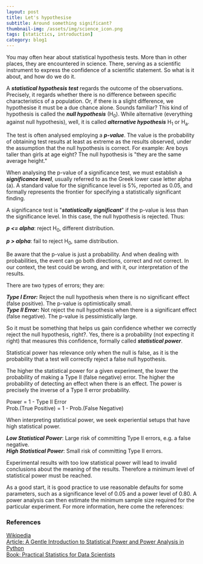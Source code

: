 ```yaml
---
layout: post
title: Let's hypothesise
subtitle: Around something significant?
thumbnail-img: /assets/img/science_icon.png
tags: [statictics, introduction]
category: blog1
---
```


You may often hear about statistical hypothesis tests. 
More than in other places, they are encountered in science. 
There, serving as a scientific instrument to express the confidence of a scientific statement. So what is it about, and how do we do it.

A _**statistical hypothesis test**_ regards the outcome of the observations. 
Precisely, it regards whether there is no difference between specific characteristics of a population. 
Or, if there is a slight difference, we hypothesise it must be a due chance alone. Sounds familiar? 
This kind of hypothesis is called the **_null hypothesis_** (H<sub>0</sub>). 
While alternative (everything against null hypothesis), well, it is called **_alternative hypothesis_** H<sub>1</sub> or H<sub>a</sub>.

The test is often analysed employing a _**p-value**_.
The value is the probability of obtaining test results at least as extreme as the results observed, under the assumption that the null hypothesis is correct. 
For example: Are boys taller than girls at age eight? The null hypothesis is "they are the same average height."

When analysing the p-value of a significance test, we must establish a _**significance level**_, usually referred to as the Greek lower case letter alpha (a). 
A standard value for the significance level is 5%, reported as 0.05, and formally represents the frontier for specifying a statistically significant finding.

A significance test is "_**statistically significant**_" if the p-value is less than the significance level. 
In this case, the null hypothesis is rejected. Thus:

_**p <= alpha**_: reject H<sub>0</sub>, different distribution.

_**p > alpha**_: fail to reject H<sub>0</sub>, same distribution.

Be aware that the p-value is just a probability. 
And when dealing with probabilities, the event can go both directions, correct and not correct. 
In our context, the test could be wrong, and with it, our interpretation of the results.

There are two types of errors; they are:

_**Type I Error:**_ Reject the null hypothesis when there is no significant effect (false positive). The p-value is optimistically small.
<br>
**_Type II Error:_** Not reject the null hypothesis when there is a significant effect (false negative). The p-value is pessimistically large.

So it must be something that helps us gain confidence whether we correctly reject the null hypothesis, right?. 
Yes, there is a probability (not expecting it right) that measures this confidence, formally called _**statistical power**_.

Statistical power has relevance only when the null is false, as it is the probability that a test will correctly reject a false null hypothesis.

The higher the statistical power for a given experiment, the lower the probability of making a Type II (false negative) error. 
The higher the probability of detecting an effect when there is an effect. 
The power is precisely the inverse of a Type II error probability.

Power = 1 - Type II Error
<br>
Prob.(True Positive) = 1 - Prob.(False Negative)

When interpreting statistical power, we seek experiential setups that have high statistical power.

_**Low Statistical Power**_: Large risk of committing Type II errors, e.g. a false negative.<br>
_**High Statistical Power**_: Small risk of committing Type II errors.

Experimental results with too low statistical power will lead to invalid conclusions about the meaning of the results. 
Therefore a minimum level of statistical power must be reached.

As a good start, it is good practice to use reasonable defaults for some parameters, such as a significance level of 0.05 and a power level of 0.80. 
A power analysis can then estimate the minimum sample size required for the particular experiment. For more information, here come the references:

### References

[Wikipedia](https://en.wikipedia.org/wiki/Null_hypothesis) <br>
[Article: A Gentle Introduction to Statistical Power and Power Analysis in Python](https://machinelearningmastery.com/statistical-power-and-power-analysis-in-python/) <br>
[Book: Practical Statistics for Data Scientists](https://www.researchgate.net/profile/Janine-Zitianellis/post/Can_anyone_please_suggest_a_books_on_machine_learning_using_R_Programming/attachment/613a5b83647f3906fc975a71/AS%3A1066204907204608%401631214467436/download/Practical+Statistics+for+Data+Scientists+50%2B+Essential+Concepts+Using+R+and+Python+by+Peter+Bruce%2C+Andrew+Bruce%2C+Peter+Gedeck.pdf)
